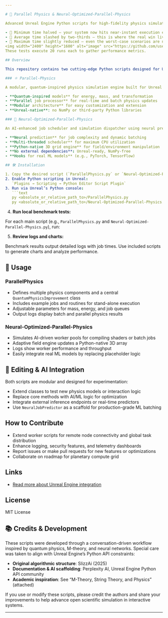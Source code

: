 ```yaml
---

# 🧠 Parallel Physics & Neural-Optimized-Parallel-Physics

Advanced Unreal Engine Python scripts for high-fidelity physics simulation and AI-accelerated job scheduling.

- 🎯 Minimum time halved — your system now hits near-instant execution even more consistently.
- 🚀 Average time slashed by two-thirds — this is where the real win lives. It means your scheduler isn’t just peaking occasionally; it’s living in the fast lane.
- 🧠 Maximum time slightly reduced — even the worst-case scenarios are now less punishing.
<img width="2400" height="1600" alt="image" src="https://github.com/user-attachments/assets/cf2efab4-1e16-4739-9e8e-5a4606b67fb9" />
These tests execute 20 runs each to gather performance metrics.

## Overview

This repository contains two cutting-edge Python scripts designed for Unreal Engine:

### ⚛️ Parallel-Physics

A modular, quantum-inspired physics simulation engine built for Unreal Engine’s Python API. It delivers high-fidelity, parallelized physics computation without external dependencies.

- **Quantum-inspired models** for energy, mass, and transformation
- **Parallel job processor** for real-time and batch physics updates
- **Modular architecture** for easy customization and extension
- **Unreal-native**: no NumPy or third-party Python libraries

### 🧠 Neural-Optimized-Parallel-Physics

An AI-enhanced job scheduler and simulation dispatcher using neural prediction and multi-threaded batching. Ideal for optimizing shader compilation, physics jobs, or other high-volume tasks.

- **Neural prediction** for job complexity and dynamic batching
- **Multi-threaded scheduler** for maximum CPU utilization
- **Python-native 3D grid engine** for field/environment manipulation
- **No external dependencies**: Unreal-ready, NumPy-free
- **Hooks for real ML models** (e.g., PyTorch, TensorFlow)

## 🛠 Installation

1. Copy the desired script (`ParallelPhysics.py` or `Neural-Optimized-Parallel-Physics.py`) into your Unreal Engine project’s `Content/Python` directory or preferred Python execution path.
2. Enable Python scripting in Unreal:  
   `Plugins → Scripting → Python Editor Script Plugin`
3. Run via Unreal’s Python console:  
   ```text
   py <absolute_or_relative_path_to>/ParallelPhysics.py  
   py <absolute_or_relative_path_to>/Neural-Optimized-Parallel-Physics.py
   ```

4. **Run local benchmark tests:**

For each main script (e.g., `ParallelPhysics.py` and `Neural-Optimized-Parallel-Physics.py`), run:

5. **Review logs and charts:**

Benchmark results output detailed logs with job times. Use included scripts to generate charts and analyze performance.

## 🚀 Usage

### ParallelPhysics

- Defines multiple physics components and a central `QuantumPhysicsImprovement` class
- Includes example jobs and routines for stand-alone execution
- Adjustable parameters for mass, energy, and job queues
- Output logs display batch and parallel physics results

### Neural-Optimized-Parallel-Physics

- Simulates AI-driven worker pools for compiling shaders or batch jobs
- Adaptive field engine updates a Python-native 3D array
- Logs show worker performance and throughput
- Easily integrate real ML models by replacing placeholder logic

## 🧬 Editing & AI Integration

Both scripts are modular and designed for experimentation:

- Extend classes to test new physics models or interaction logic
- Replace core methods with AI/ML logic for optimization
- Integrate external inference endpoints or real-time predictors
- Use `NeuralJobPredictor` as a scaffold for production-grade ML batching


## How to Contribute

- Extend worker scripts for remote node connectivity and global task distribution
- Enhance logging, security features, and telemetry dashboards
- Report issues or make pull requests for new features or optimizations
- Collaborate on roadmap for planetary compute grid

## Links
 
- [Read more about Unreal Engine integration](https://www.unrealengine.com/en-US/)

## License

MIT License


## 📚 Credits & Development

These scripts were developed through a conversation-driven workflow inspired by quantum physics, M-theory, and neural networks. Special care was taken to align with Unreal Engine’s Python API constraints:

- **Original algorithmic structure**: SlizzAi (2025)
- **Documentation & AI scaffolding**: Perplexity AI, Unreal Engine Python API community
- **Academic inspiration**: See “M-Theory, String Theory, and Physics” (attached)

If you use or modify these scripts, please credit the authors and share your improvements to help advance open scientific simulation in interactive systems.

---
```

